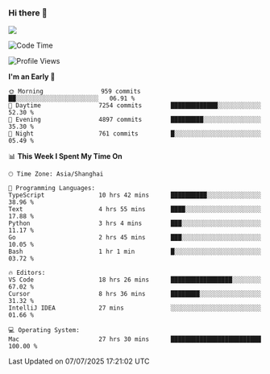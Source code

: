 ### Hi there 👋

<!--
**JJAYCHEN1e/jjaychen1e** is a ✨ _special_ ✨ repository because its `README.md` (this file) appears on your GitHub profile.

Here are some ideas to get you started:

- 🔭 I’m currently working on ...
- 🌱 I’m currently learning ...
- 👯 I’m looking to collaborate on ...
- 🤔 I’m looking for help with ...
- 💬 Ask me about ...
- 📫 How to reach me: ...
- 😄 Pronouns: ...
- ⚡ Fun fact: ...
-->

[![](https://github-readme-stats.vercel.app/api?username=jjaychen1e&show_icons=true)](https://github.com/jjaychen1e/github-readme-stats?count_private=true)

<!--START_SECTION:waka-->
![Code Time](http://img.shields.io/badge/Code%20Time-2%2C104%20hrs%2035%20mins-blue)

![Profile Views](http://img.shields.io/badge/Profile%20Views-1-blue)

**I'm an Early 🐤** 

```text
🌞 Morning                959 commits         ██░░░░░░░░░░░░░░░░░░░░░░░   06.91 % 
🌆 Daytime                7254 commits        █████████████░░░░░░░░░░░░   52.30 % 
🌃 Evening                4897 commits        █████████░░░░░░░░░░░░░░░░   35.30 % 
🌙 Night                  761 commits         █░░░░░░░░░░░░░░░░░░░░░░░░   05.49 % 
```


📊 **This Week I Spent My Time On** 

```text
🕑︎ Time Zone: Asia/Shanghai

💬 Programming Languages: 
TypeScript               10 hrs 42 mins      ██████████░░░░░░░░░░░░░░░   38.96 % 
Text                     4 hrs 55 mins       ████░░░░░░░░░░░░░░░░░░░░░   17.88 % 
Python                   3 hrs 4 mins        ███░░░░░░░░░░░░░░░░░░░░░░   11.17 % 
Go                       2 hrs 45 mins       ███░░░░░░░░░░░░░░░░░░░░░░   10.05 % 
Bash                     1 hr 1 min          █░░░░░░░░░░░░░░░░░░░░░░░░   03.72 % 

🔥 Editors: 
VS Code                  18 hrs 26 mins      █████████████████░░░░░░░░   67.02 % 
Cursor                   8 hrs 36 mins       ████████░░░░░░░░░░░░░░░░░   31.32 % 
IntelliJ IDEA            27 mins             ░░░░░░░░░░░░░░░░░░░░░░░░░   01.66 % 

💻 Operating System: 
Mac                      27 hrs 30 mins      █████████████████████████   100.00 % 
```


 Last Updated on 07/07/2025 17:21:02 UTC
<!--END_SECTION:waka-->
